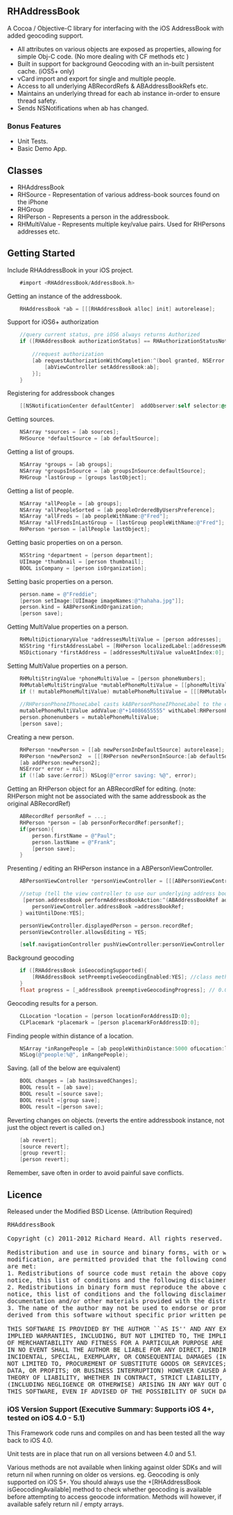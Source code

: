 ## RHAddressBook
A Cocoa / Objective-C library for interfacing with the iOS AddressBook with added geocoding support. 

* All attributes on various objects are exposed as properties, allowing for simple Obj-C code. (No more dealing with CF methods etc )
* Built in support for background Geocoding with an in-built persistent cache. (iOS5+ only)
* vCard import and export for single and multiple people.
* Access to all underlying ABRecordRefs & ABAddressBookRefs etc.
* Maintains an underlying thread for each ab instance in-order to ensure thread safety.
* Sends NSNotifications when ab has changed.

### Bonus Features
* Unit Tests.
* Basic Demo App.

## Classes
* RHAddressBook
* RHSource - Representation of various address-book sources found on the iPhone
* RHGroup
* RHPerson - Represents a person in the addressbook. 
* RHMultiValue - Represents multiple key/value pairs. Used for RHPersons addresses etc.

## Getting Started
Include RHAddressBook in your iOS project.

```objectivec
    #import <RHAddressBook/AddressBook.h>
```
Getting an instance of the addressbook.

```objectivec
    RHAddressBook *ab = [[[RHAddressBook alloc] init] autorelease];
```
Support for iOS6+ authorization 

```objectivec
    //query current status, pre iOS6 always returns Authorized
    if ([RHAddressBook authorizationStatus] == RHAuthorizationStatusNotDetermined){
    
    	//request authorization
        [ab requestAuthorizationWithCompletion:^(bool granted, NSError *error) {
            [abViewController setAddressBook:ab];
        }];
    }
```
Registering for addressbook changes 

```objectivec
    [[NSNotificationCenter defaultCenter]  addObserver:self selector:@selector(addressBookChanged:) name:RHAddressBookExternalChangeNotification object:nil];
```
Getting sources.

```objectivec
    NSArray *sources = [ab sources];
    RHSource *defaultSource = [ab defaultSource];
```
Getting a list of groups.

```objectivec
    NSArray *groups = [ab groups];
    NSArray *groupsInSource = [ab groupsInSource:defaultSource];
    RHGroup *lastGroup = [groups lastObject];
```
Getting a list of people.

```objectivec
    NSArray *allPeople = [ab groups];
    NSArray *allPeopleSorted = [ab peopleOrderedByUsersPreference];
    NSArray *allFreds = [ab peopleWithName:@"Fred"];
    NSArray *allFredsInLastGroup = [lastGroup peopleWithName:@"Fred"];
    RHPerson *person = [allPeople lastObject];
```
Getting basic properties on on a person.

```objectivec
    NSString *department = [person department];
    UIImage *thumbnail = [person thumbnail];
    BOOL isCompany = [person isOrganization];
```
Setting basic properties on a person.

```objectivec
    person.name = @"Freddie";
    [person setImage:[UIImage imageNames:@"hahaha.jpg"]];
    person.kind = kABPersonKindOrganization;
    [person save];
```
Getting MultiValue properties on a person.

```objectivec
    RHMultiDictionaryValue *addressesMultiValue = [person addresses];
    NSString *firstAddressLabel = [RHPerson localizedLabel:[addressesMultiValue labelAtIndex]]; //eg Home
    NSDictionary *firstAddress = [addressesMultiValue valueAtIndex:0];
```
Setting MultiValue properties on a person.

```objectivec
    RHMultiStringValue *phoneMultiValue = [person phoneNumbers];
    RHMutableMultiStringValue *mutablePhoneMultiValue = [[phoneMultiValue mutableCopy] autorelease];
    if (! mutablePhoneMultiValue) mutablePhoneMultiValue = [[[RHMutableMultiStringValue alloc] initWithType:kABMultiStringPropertyType] autorelease];
    
    //RHPersonPhoneIPhoneLabel casts kABPersonPhoneIPhoneLabel to the correct toll free bridged type, see RHPersonLabels.h
    mutablePhoneMultiValue addValue:@"+14086655555" withLabel:RHPersonPhoneIPhoneLabel]; 
    person.phonenumbers = mutablePhoneMultiValue;
    [person save];
```
Creating a new person.

```objectivec
    RHPerson *newPerson = [[ab newPersonInDefaultSource] autorelease]; //added to ab
    RHPerson *newPerson2  = [[[RHPerson newPersonInSource:[ab defaultSource]] autorelease]; //not added to ab
    [ab addPerson:newPerson2];
    NSError* error = nil;
    if (![ab save:&error]) NSLog(@"error saving: %@", error);
```
Getting an RHPerson object for an ABRecordRef for editing. (note: RHPerson might not be associated with the same addressbook as the original ABRecordRef)

```objectivec
    ABRecordRef personRef = ...;
    RHPerson *person = [ab personForRecordRef:personRef];
    if(person){
        person.firstName = @"Paul";
        person.lastName = @"Frank";
        [person save];
    }
```
Presenting / editing an RHPerson instance in a ABPersonViewController.

```objectivec
    ABPersonViewController *personViewController = [[[ABPersonViewController alloc] init] autorelease];   

    //setup (tell the view controller to use our underlying address book instance, so our person object is directly updated on our behalf)
     [person.addressBook performAddressBookAction:^(ABAddressBookRef addressBookRef) {
        personViewController.addressBook =addressBookRef;
    } waitUntilDone:YES];

    personViewController.displayedPerson = person.recordRef;
    personViewController.allowsEditing = YES;

    [self.navigationController pushViewController:personViewController animated:YES];
```
Background geocoding

```objectivec
    if ([RHAddressBook isGeocodingSupported){
        [RHAddressBook setPreemptiveGeocodingEnabled:YES]; //class method
    }
    float progress = [_addressBook preemptiveGeocodingProgress]; // 0.0f - 1.0f
```
Geocoding results for a person.

```objectivec
    CLLocation *location = [person locationForAddressID:0];
    CLPlacemark *placemark = [person placemarkForAddressID:0];
```

Finding people within distance of a location.

```objectivec
    NSArray *inRangePeople = [ab peopleWithinDistance:5000 ofLocation:location];
    NSLog(@"people:%@", inRangePeople);
```

Saving. (all of the below are equivalent)

```objectivec
    BOOL changes = [ab hasUnsavedChanges];
    BOOL result = [ab save];
    BOOL result =[source save];
    BOOL result =[group save];
    BOOL result =[person save];
```
Reverting changes on objects. (reverts the entire addressbook instance, not just the object revert is called on.)

```objectivec
    [ab revert];
    [source revert];
    [group revert];
    [person revert];
```
Remember, save often in order to avoid painful save conflicts.

## Licence
Released under the Modified BSD License. 
(Attribution Required)
<pre>
RHAddressBook

Copyright (c) 2011-2012 Richard Heard. All rights reserved.

Redistribution and use in source and binary forms, with or without
modification, are permitted provided that the following conditions
are met:
1. Redistributions of source code must retain the above copyright
notice, this list of conditions and the following disclaimer.
2. Redistributions in binary form must reproduce the above copyright
notice, this list of conditions and the following disclaimer in the
documentation and/or other materials provided with the distribution.
3. The name of the author may not be used to endorse or promote products
derived from this software without specific prior written permission.

THIS SOFTWARE IS PROVIDED BY THE AUTHOR ``AS IS'' AND ANY EXPRESS OR
IMPLIED WARRANTIES, INCLUDING, BUT NOT LIMITED TO, THE IMPLIED WARRANTIES
OF MERCHANTABILITY AND FITNESS FOR A PARTICULAR PURPOSE ARE DISCLAIMED.
IN NO EVENT SHALL THE AUTHOR BE LIABLE FOR ANY DIRECT, INDIRECT,
INCIDENTAL, SPECIAL, EXEMPLARY, OR CONSEQUENTIAL DAMAGES (INCLUDING, BUT
NOT LIMITED TO, PROCUREMENT OF SUBSTITUTE GOODS OR SERVICES; LOSS OF USE,
DATA, OR PROFITS; OR BUSINESS INTERRUPTION) HOWEVER CAUSED AND ON ANY
THEORY OF LIABILITY, WHETHER IN CONTRACT, STRICT LIABILITY, OR TORT
(INCLUDING NEGLIGENCE OR OTHERWISE) ARISING IN ANY WAY OUT OF THE USE OF
THIS SOFTWARE, EVEN IF ADVISED OF THE POSSIBILITY OF SUCH DAMAGE.
</pre>


### iOS Version Support (Executive Summary: Supports iOS 4+, tested on iOS 4.0 - 5.1)
This Framework code runs and compiles on and has been tested all the way back to iOS 4.0. 

Unit tests are in place that run on all versions between 4.0 and 5.1.

Various methods are not available when linking against older SDKs and will return nil when running on older os versions.
eg. Geocoding is only supported on iOS 5+. You should always use the +[RHAddressBook isGeocodingAvailable] method to check whether geocoding is available before attempting to access geocode information. Methods will however, if available safely return nil / empty arrays.
